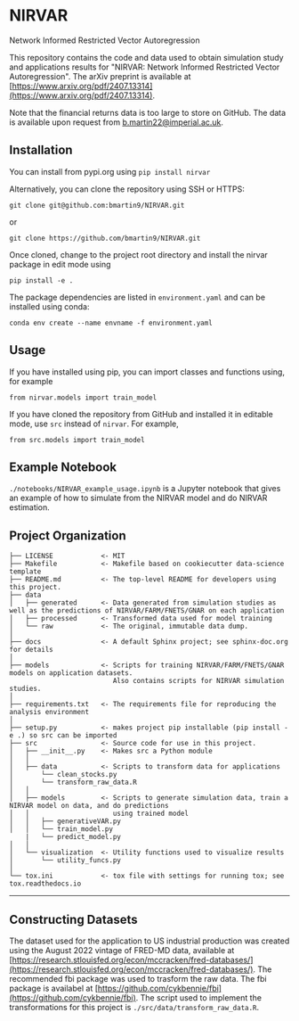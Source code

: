NIRVAR
==============================

Network Informed Restricted Vector Autoregression

This repository contains the code and data used to obtain simulation study and applications results for 
"NIRVAR: Network Informed Restricted Vector Autoregression". The arXiv preprint is available at [https://www.arxiv.org/pdf/2407.13314](https://www.arxiv.org/pdf/2407.13314). 

Note that the financial returns data is too large to store on GitHub. The data is available upon request from b.martin22@imperial.ac.uk.

Installation
------------
You can install from pypi.org using 
`pip install nirvar` 

Alternatively, you can clone the repository using SSH or HTTPS:

`git clone git@github.com:bmartin9/NIRVAR.git` 

or 

`git clone https://github.com/bmartin9/NIRVAR.git`

Once cloned, change to the project root directory and install the nirvar package in edit mode using 

`pip install -e .` 

The package dependencies are listed in `environment.yaml` and can be installed using conda:

`conda env create --name envname -f environment.yaml` 

Usage
------------
If you have installed using pip, you can import classes and functions using, for example 

`from nirvar.models import train_model` 

If you have cloned the repository from GitHub and installed it in editable mode, use `src` instead of `nirvar`. For example,

`from src.models import train_model`

Example Notebook
----------------
`./notebooks/NIRVAR_example_usage.ipynb` is a Jupyter notebook that gives an example of how to simulate from the NIRVAR model and do NIRVAR estimation. 


Project Organization
------------

    ├── LICENSE            <- MIT
    ├── Makefile           <- Makefile based on cookiecutter data-science template
    ├── README.md          <- The top-level README for developers using this project.
    ├── data
    │   ├── generated      <- Data generated from simulation studies as well as the predictions of NIRVAR/FARM/FNETS/GNAR on each application
    │   ├── processed      <- Transformed data used for model training
    │   └── raw            <- The original, immutable data dump.
    │
    ├── docs               <- A default Sphinx project; see sphinx-doc.org for details
    │
    ├── models             <- Scripts for training NIRVAR/FARM/FNETS/GNAR models on application datasets.
                              Also contains scripts for NIRVAR simulation studies.
    │
    ├── requirements.txt   <- The requirements file for reproducing the analysis environment
    │
    ├── setup.py           <- makes project pip installable (pip install -e .) so src can be imported
    ├── src                <- Source code for use in this project.
    │   ├── __init__.py    <- Makes src a Python module
    │   │
    │   ├── data           <- Scripts to transform data for applications 
    │       └── clean_stocks.py
    │       └── transform_raw_data.R
    │   │
    │   ├── models         <- Scripts to generate simulation data, train a NIRVAR model on data, and do predictions 
    │   │                     using trained model
    │   │   ├── generativeVAR.py
    │   │   └── train_model.py
        |   └── predict_model.py
    │   │
    │   └── visualization  <- Utility functions used to visualize results 
    │       └── utility_funcs.py
    │
    └── tox.ini            <- tox file with settings for running tox; see tox.readthedocs.io


-------- 

Constructing Datasets
------------
The dataset used for the application to US industrial production was created using the August 2022 vintage of FRED-MD data, available at [https://research.stlouisfed.org/econ/mccracken/fred-databases/](https://research.stlouisfed.org/econ/mccracken/fred-databases/). The recommended fbi package was used to trasform the raw data. The fbi package is availabel at [https://github.com/cykbennie/fbi](https://github.com/cykbennie/fbi). The script used to implement the transformations for this project is `./src/data/transform_raw_data.R`. 
